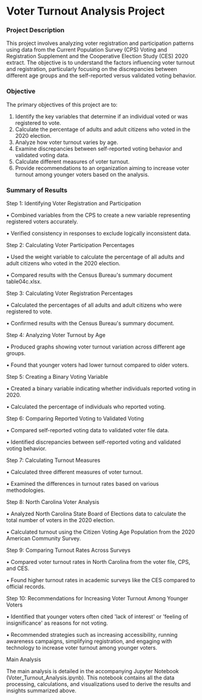# Voter Turnout Analysis Project


### Project Description


This project involves analyzing voter registration and participation patterns using data from the Current Population Survey (CPS) Voting and Registration Supplement and the Cooperative Election Study (CES) 2020 extract. The objective is to understand the factors influencing voter turnout and registration, particularly focusing on the discrepancies between different age groups and the self-reported versus validated voting behavior.

### Objective


The primary objectives of this project are to:

1. Identify the key variables that determine if an individual voted or was registered to vote.
2. Calculate the percentage of adults and adult citizens who voted in the 2020 election.
3. Analyze how voter turnout varies by age.
4. Examine discrepancies between self-reported voting behavior and validated voting data.
5. Calculate different measures of voter turnout.
6. Provide recommendations to an organization aiming to increase voter turnout among younger voters based on the analysis.



### Summary of Results


Step 1: Identifying Voter Registration and Participation


• Combined variables from the CPS to create a new variable representing registered voters accurately.

• Verified consistency in responses to exclude logically inconsistent data.


Step 2: Calculating Voter Participation Percentages


• Used the weight variable to calculate the percentage of all adults and adult citizens who voted in the 2020 election.

• Compared results with the Census Bureau's summary document table04c.xlsx.


Step 3: Calculating Voter Registration Percentages


• Calculated the percentages of all adults and adult citizens who were registered to vote.

• Confirmed results with the Census Bureau's summary document.


Step 4: Analyzing Voter Turnout by Age


• Produced graphs showing voter turnout variation across different age groups.

• Found that younger voters had lower turnout compared to older voters.


Step 5: Creating a Binary Voting Variable


• Created a binary variable indicating whether individuals reported voting in 2020.

• Calculated the percentage of individuals who reported voting.


Step 6: Comparing Reported Voting to Validated Voting

• Compared self-reported voting data to validated voter file data.

• Identified discrepancies between self-reported voting and validated voting behavior.


Step 7: Calculating Turnout Measures


• Calculated three different measures of voter turnout.


• Examined the differences in turnout rates based on various methodologies.


Step 8: North Carolina Voter Analysis


• Analyzed North Carolina State Board of Elections data to calculate the total number of voters in the 2020 election.

• Calculated turnout using the Citizen Voting Age Population from the 2020 American Community Survey.


Step 9: Comparing Turnout Rates Across Surveys


• Compared voter turnout rates in North Carolina from the voter file, CPS, and CES.

• Found higher turnout rates in academic surveys like the CES compared to official records.


Step 10: Recommendations for Increasing Voter Turnout Among Younger Voters


• Identified that younger voters often cited 'lack of interest' or 'feeling of insignificance' as reasons for not voting.

• Recommended strategies such as increasing accessibility, running awareness campaigns, simplifying registration, and engaging with technology to increase voter turnout among younger voters.


Main Analysis

The main analysis is detailed in the accompanying Jupyter Notebook (Voter_Turnout_Analysis.ipynb). This notebook contains all the data processing, calculations, and visualizations used to derive the results and insights summarized above.
